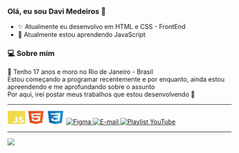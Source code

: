 ### Olá, eu sou Davi Medeiros 👋

- ✨ Atualmente eu desenvolvo em HTML e CSS - FrontEnd
- 🧠 Atualmente estou aprendendo JavaScript

<div>
<h3>💻 Sobre mim</h3>
📍 Tenho 17 anos e moro no Rio de Janeiro - Brasil <br>
Estou começando a programar recentemente e por enquanto, ainda estou apreendendo e me aprofundando sobre o assunto <br> 
Por aqui, irei postar meus trabalhos que estou desenvolvendo 🤙 <br>
  <hr>
  <img alt="JavaScript" height="30" width="40" src="https://raw.githubusercontent.com/devicons/devicon/master/icons/javascript/javascript-plain.svg"/>
  <img alt="HTML5" height="30" width="40" src="https://raw.githubusercontent.com/devicons/devicon/master/icons/html5/html5-original.svg"/>
  <img alt="CSS3" height="30" width="40" src="https://raw.githubusercontent.com/devicons/devicon/master/icons/css3/css3-original.svg"/>
  <a href="https://www.figma.com"><img alt="Figma" src="https://img.shields.io/badge/Figma-F24E1E?style=for-the-badge&logo=figma&logoColor=white"/>
  <a href="mailto:davi.medeiros.silva1@gmail.com?subject=&body="><img alt="E-mail" src="https://img.shields.io/badge/Gmail-D14836?style=for-the-badge&logo=gmail&logoColor=white"/>
  <a href="https://music.youtube.com/playlist?list=PLibow4a6VPxoYZF--MdSSoNxnYM3OkYmA&feature=share"><img alt="Playlist YouTube" src="https://img.shields.io/badge/YouTube_Music-FF0000?style=for-the-badge&logo=youtube-music&logoColor=white"/>
</div>
<hr>
<div>
   <a href="https://github.com/sdeiros"><img height="180em" src="https://github-readme-stats.vercel.app/api?username=sdeiros&show_icons=true&theme=dark&include_all_commits=true&count_private=true"/> <br>
</div>
